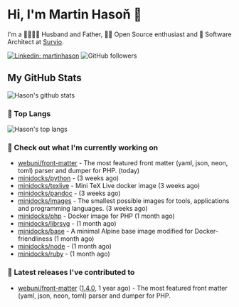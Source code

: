 # Hi, I'm Martin Hasoň 👋

I'm a 👨‍👩‍👧‍👦 Husband and Father, 🧑‍💻 Open Source enthusiast and 📐 Software Architect at [Survio](https://www.survio.com).

[![Linkedin: martinhason](https://img.shields.io/badge/-Martin%20Hasoň-blue?style=flat-square&logo=Linkedin&logoColor=white&link=https://www.linkedin.com/in/martinhason/)](https://www.linkedin.com/in/martinhason/)
![GitHub followers](https://img.shields.io/github/followers/hason?label=Follow&style=social)


## My GitHub Stats
![Hason's github stats](https://github-readme-stats.vercel.app/api?username=hason&show_icons=true&include_all_commits=true&theme=dracula&hide_border=true&hide_title=true)

### 💾 Top Langs
![Hason's top langs](https://github-readme-stats.vercel.app/api/top-langs/?username=hason&layout=compact&theme=dracula&hide_border=true&hide_title=true)

### 👷 Check out what I'm currently working on

- [webuni/front-matter](https://github.com/webuni/front-matter) - The most featured front matter (yaml, json, neon, toml) parser and dumper for PHP. (today)
- [minidocks/python](https://github.com/minidocks/python) -  (3 weeks ago)
- [minidocks/texlive](https://github.com/minidocks/texlive) - Mini TeX Live docker image (3 weeks ago)
- [minidocks/pandoc](https://github.com/minidocks/pandoc) -  (3 weeks ago)
- [minidocks/images](https://github.com/minidocks/images) - The smallest possible images for tools, applications and programming languages. (3 weeks ago)
- [minidocks/php](https://github.com/minidocks/php) - Docker image for PHP (1 month ago)
- [minidocks/librsvg](https://github.com/minidocks/librsvg) -  (1 month ago)
- [minidocks/base](https://github.com/minidocks/base) - A minimal Alpine base image modified for Docker-friendliness (1 month ago)
- [minidocks/node](https://github.com/minidocks/node) -  (1 month ago)
- [minidocks/ruby](https://github.com/minidocks/ruby) -  (1 month ago)

### 🔭 Latest releases I've contributed to

- [webuni/front-matter](https://github.com/webuni/front-matter) ([1.4.0](https://github.com/webuni/front-matter/releases/tag/1.4.0), 1 year ago) - The most featured front matter (yaml, json, neon, toml) parser and dumper for PHP.
